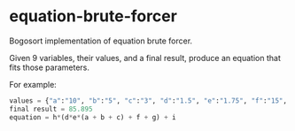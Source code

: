 # equation-brute-forcer

Bogosort implementation of equation brute forcer.

Given 9 variables, their values, and a final result, produce an equation that fits those parameters.

For example:
```python
values = {"a":"10", "b":"5", "c":"3", "d":"1.5", "e":"1.75", "f":"15", "g":"20", "h":"1.02", "i":"2"}
final result = 85.895
equation = h*(d*e*(a + b + c) + f + g) + i
```